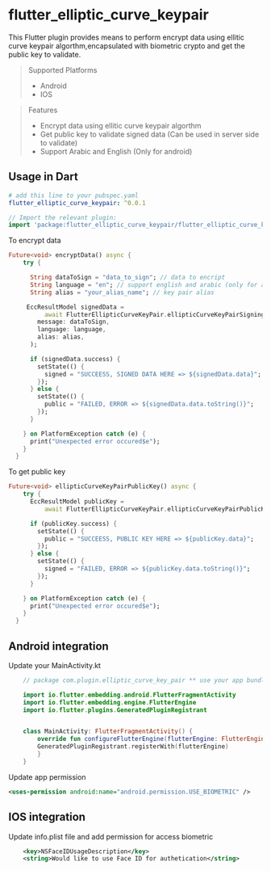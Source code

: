 # flutter_elliptic_curve_keypair

This Flutter plugin provides means to perform encrypt data using ellitic curve keypair algorthm,encapsulated with biometric crypto and get the public key to validate.

> Supported Platforms
>
> - Android
> - IOS

> Features
>
> - Encrypt data using ellitic curve keypair algorthm
> - Get public key to validate signed data (Can be used in server side to validate)
> - Support Arabic and English (Only for android)

## Usage in Dart 


```yaml
# add this line to your pubspec.yaml
flutter_elliptic_curve_keypair: ^0.0.1
```

```dart
// Import the relevant plugin:
import 'package:flutter_elliptic_curve_keypair/flutter_elliptic_curve_keypair.dart';
```


To encrypt data

```dart
Future<void> encryptData() async {
    try {

      String dataToSign = "data_to_sign"; // data to encript
      String language = "en"; // support english and arabic (only for android) "en" => english & "ar" => Arabic
      String alias = "your_alias_name"; // key pair alias

     EccResultModel signedData =
          await FlutterEllipticCurveKeyPair.ellipticCurveKeyPairSigning(
        message: dataToSign,
        language: language,
        alias: alias,
      );

      if (signedData.success) {
        setState(() {
          signed = "SUCCEESS, SIGNED DATA HERE => ${signedData.data}";
        });
      } else {
        setState(() {
          public = "FAILED, ERROR => ${signedData.data.toString()}";
        });
      }

    } on PlatformException catch (e) {
      print("Unexpected error occured$e");
    }
  }
```

To get public key

```dart
Future<void> ellipticCurveKeyPairPublicKey() async {
    try {
      EccResultModel publicKey =
          await FlutterEllipticCurveKeyPair.ellipticCurveKeyPairPublicKey();

      if (publicKey.success) {
        setState(() {
          public = "SUCCEESS, PUBLIC KEY HERE => ${publicKey.data}";
        });
      } else {
        setState(() {
          signed = "FAILED, ERROR => ${publicKey.data.toString()}";
        });
      }

    } on PlatformException catch (e) {
      print("Unexpected error occured$e");
    }
  }
```



## Android integration
Update your MainActivity.kt

```kotlin
    // package com.plugin.elliptic_curve_key_pair ** use your app bundle id here **

    import io.flutter.embedding.android.FlutterFragmentActivity
    import io.flutter.embedding.engine.FlutterEngine
    import io.flutter.plugins.GeneratedPluginRegistrant


    class MainActivity: FlutterFragmentActivity() {
        override fun configureFlutterEngine(flutterEngine: FlutterEngine) {
        GeneratedPluginRegistrant.registerWith(flutterEngine)
        }
    }
```

Update app permission

```xml
<uses-permission android:name="android.permission.USE_BIOMETRIC" />
```
    

## IOS integration

Update info.plist file and add permission for access biometric
```xml
	<key>NSFaceIDUsageDescription</key>
	<string>Would like to use Face ID for authetication</string>
```